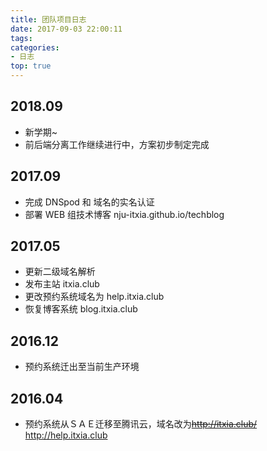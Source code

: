 ```yaml
---
title: 团队项目日志
date: 2017-09-03 22:00:11
tags:
categories:
- 日志
top: true
---
```


## 2018.09

- 新学期~
- 前后端分离工作继续进行中，方案初步制定完成

<!--more-->

## 2017.09

- 完成 DNSpod 和 域名的实名认证
- 部署 WEB 组技术博客 nju-itxia.github.io/techblog

## 2017.05

- 更新二级域名解析
- 发布主站 itxia.club
- 更改预约系统域名为 help.itxia.club
- 恢复博客系统 blog.itxia.club

## 2016.12

- 预约系统迁出至当前生产环境

## 2016.04
- 预约系统从ＳＡＥ迁移至腾讯云，域名改为~~http://itxia.club/~~ http://help.itxia.club
